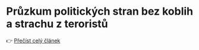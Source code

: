 # Průzkum politických stran bez koblih a strachu z teroristů

👉 [Přečíst celý článek](https://medium.seznam.cz/clanek/marek-nekdo-pruzkum-politickych-stran-bez-koblih-a-strachu-z-teroristu-133939)